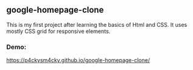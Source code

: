 ## google-homepage-clone

This is my first project after learning the basics of Html and CSS. It uses mostly CSS grid for responsive elements.

### Demo:

https://p4ckysm4cky.github.io/google-homepage-clone/


